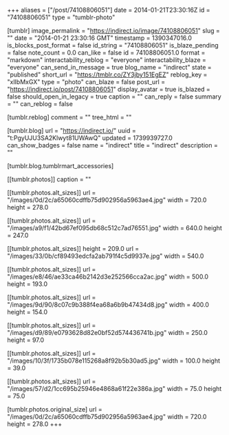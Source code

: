 +++
aliases = ["/post/74108806051"]
date = 2014-01-21T23:30:16Z
id = "74108806051"
type = "tumblr-photo"

[tumblr]
image_permalink = "https://indirect.io/image/74108806051"
slug = ""
date = "2014-01-21 23:30:16 GMT"
timestamp = 1390347016.0
is_blocks_post_format = false
id_string = "74108806051"
is_blaze_pending = false
note_count = 0.0
can_like = false
id = 74108806051.0
format = "markdown"
interactability_reblog = "everyone"
interactability_blaze = "everyone"
can_send_in_message = true
blog_name = "indirect"
state = "published"
short_url = "https://tmblr.co/ZY3jby151EgEZ"
reblog_key = "xlIbMxGX"
type = "photo"
can_blaze = false
post_url = "https://indirect.io/post/74108806051"
display_avatar = true
is_blazed = false
should_open_in_legacy = true
caption = ""
can_reply = false
summary = ""
can_reblog = false

[tumblr.reblog]
comment = ""
tree_html = ""

[tumblr.blog]
url = "https://indirect.io/"
uuid = "t:PgyUJU3SA2Klwyt81UWAwQ"
updated = 1739939727.0
can_show_badges = false
name = "indirect"
title = "indirect"
description = ""

[tumblr.blog.tumblrmart_accessories]

[[tumblr.photos]]
caption = ""

[[tumblr.photos.alt_sizes]]
url = "/images/0d/2c/a65060cdffb75d902956a5963ae4.jpg"
width = 720.0
height = 278.0

[[tumblr.photos.alt_sizes]]
url = "/images/a9/f1/42bd67ef095db68c512c7ad76551.jpg"
width = 640.0
height = 247.0

[[tumblr.photos.alt_sizes]]
height = 209.0
url = "/images/33/0b/cf89493edcfa2ab791f4c5d9937e.jpg"
width = 540.0

[[tumblr.photos.alt_sizes]]
url = "/images/e8/46/ae33ca46b2142d3e252566cca2ac.jpg"
width = 500.0
height = 193.0

[[tumblr.photos.alt_sizes]]
url = "/images/9d/90/8c07c9b388f4ea68a6b9b47434d8.jpg"
width = 400.0
height = 154.0

[[tumblr.photos.alt_sizes]]
url = "/images/d9/89/e0793628d82e0bf52d574436741b.jpg"
width = 250.0
height = 97.0

[[tumblr.photos.alt_sizes]]
url = "/images/10/3f/1735b078e115268a8f92b5b30ad5.jpg"
width = 100.0
height = 39.0

[[tumblr.photos.alt_sizes]]
url = "/images/57/d2/1cc695b25946e4868a61f22e386a.jpg"
width = 75.0
height = 75.0

[tumblr.photos.original_size]
url = "/images/0d/2c/a65060cdffb75d902956a5963ae4.jpg"
width = 720.0
height = 278.0
+++
